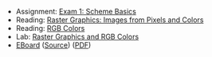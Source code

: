 * Assignment: [Exam 1: Scheme Basics](../exams/exam.01.html)
* Reading: [Raster Graphics: Images from Pixels and Colors](../readings/raster-reading.html)
* Reading: [RGB Colors](../readings/rgb-reading.html)
* Lab: [Raster Graphics and RGB Colors](../labs/raster-lab.html)
* [EBoard](../eboards/12.html) 
  ([Source](../eboards/12.md))
  ([PDF](../eboards/12.pdf))
